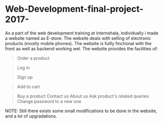 # Web-Development-final-project-2017-
As a part of the web development training at internshala, individually i made a website named as E-store.
The website deals with selling of electronic products (mostly mobile phones).
The website is fullly finctional with the front as well as backend working wel.
The website provides the facilities of:
   > Order a product 
   
   > Log in
   
   > Sign up
   
   > Add to cart
   
   > Buy a product
   > Contact us
   > About us
   > Ask product's related queries
   > Change password to a new one


NOTE: Still there exists some small modifications to be done in the website, and a lot of upgradations.

 
 
  
